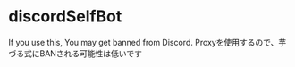 # discordSelfBot
If you use this, You may get banned from Discord.
Proxyを使用するので、芋づる式にBANされる可能性は低いです
